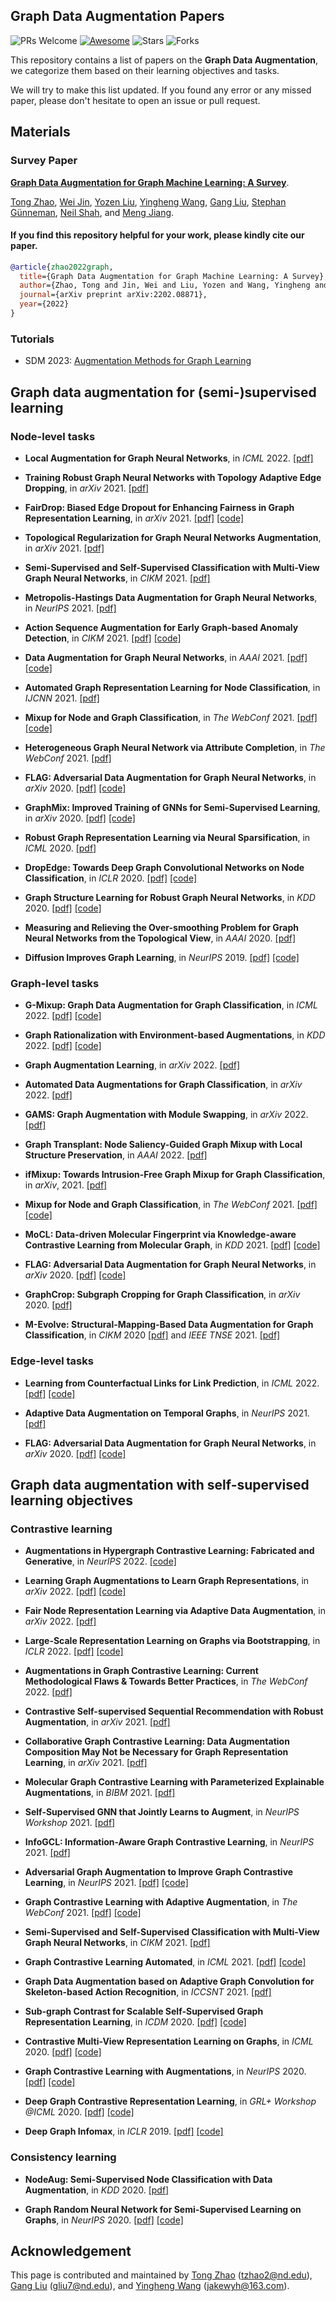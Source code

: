 ## Graph Data Augmentation Papers

![PRs Welcome](https://img.shields.io/badge/PRs-Welcome-green)  [![Awesome](https://awesome.re/badge.svg)](https://awesome.re) ![Stars](https://img.shields.io/github/stars/zhao-tong/graph-data-augmentation-papers?color=yellow)  ![Forks](https://img.shields.io/github/forks/zhao-tong/graph-data-augmentation-papers?color=blue&label=Fork)

This repository contains a list of papers on the **Graph Data Augmentation**, we categorize them based on their learning objectives and tasks.

We will try to make this list updated. If you found any error or any missed paper, please don't hesitate to open an issue or pull request.

## Materials

### Survey Paper

[**Graph Data Augmentation for Graph Machine Learning: A Survey**](https://arxiv.org/pdf/2202.08871.pdf). 

[Tong Zhao](https://tzhao.io/), [Wei Jin](http://cse.msu.edu/~jinwei2/), [Yozen Liu](https://scholar.google.com/citations?user=i3U2JjEAAAAJ&hl=en&authuser=2), [Yingheng Wang](https://isjakewong.github.io/), [Gang Liu](https://liugangcode.github.io/), [Stephan Günneman](https://www.in.tum.de/daml/team/guennemann/), [Neil Shah](https://nshah.net/), and [Meng Jiang](http://www.meng-jiang.com/).

#### If you find this repository helpful for your work, please kindly cite our paper.

```bibtex
@article{zhao2022graph,
  title={Graph Data Augmentation for Graph Machine Learning: A Survey},
  author={Zhao, Tong and Jin, Wei and Liu, Yozen and Wang, Yingheng and Liu, Gang and Günneman, Stephan and Shah, Neil and Jiang, Meng},
  journal={arXiv preprint arXiv:2202.08871},
  year={2022}
}
```

### Tutorials

- SDM 2023: [Augmentation Methods for Graph Learning](https://github.com/zhao-tong/SDM2023_Graph_Data_Augmentation_Tutorial)

## Graph data augmentation for (semi-)supervised learning

### Node-level tasks

* **Local Augmentation for Graph Neural Networks**, in *ICML* 2022. [\[pdf\]](https://arxiv.org/pdf/2109.03856.pdf)

* **Training Robust Graph Neural Networks with Topology Adaptive Edge Dropping**, in *arXiv* 2021. [\[pdf\]](https://arxiv.org/pdf/2106.02892.pdf)

* **FairDrop: Biased Edge Dropout for Enhancing Fairness in Graph Representation Learning**, in *arXiv* 2021. [\[pdf\]](https://arxiv.org/pdf/2104.14210.pdf) [\[code\]](https://github.com/ispamm/FairDrop)

* **Topological Regularization for Graph Neural Networks Augmentation**, in *arXiv* 2021. [\[pdf\]](https://arxiv.org/pdf/2104.02478.pdf)

* **Semi-Supervised and Self-Supervised Classification with Multi-View Graph Neural Networks**, in *CIKM* 2021. [\[pdf\]](https://dl.acm.org/doi/pdf/10.1145/3459637.3482477)

* **Metropolis-Hastings Data Augmentation for Graph Neural Networks**, in *NeurIPS* 2021. [\[pdf\]](https://proceedings.neurips.cc/paper/2021/file/9e7ba617ad9e69b39bd0c29335b79629-Paper.pdf)

* **Action Sequence Augmentation for Early Graph-based Anomaly Detection**, in *CIKM* 2021. [\[pdf\]](https://arxiv.org/pdf/2010.10016.pdf) [\[code\]](https://github.com/DM2-ND/Eland)

* **Data Augmentation for Graph Neural Networks**, in *AAAI* 2021. [\[pdf\]](https://www.aaai.org/AAAI21Papers/AAAI-10012.ZhaoT.pdf) [\[code\]](https://github.com/zhao-tong/GAug)

* **Automated Graph Representation Learning for Node Classification**, in *IJCNN* 2021. [\[pdf\]](https://ieeexplore.ieee.org/document/9533811)

* **Mixup for Node and Graph Classification**, in *The WebConf* 2021. [\[pdf\]](https://wangywust.github.io/Paper/2021mix.pdf)  [\[code\]](https://github.com/vanoracai/MixupForGraph)

* **Heterogeneous Graph Neural Network via Attribute Completion**, in *The WebConf* 2021. [\[pdf\]](https://dl.acm.org/doi/abs/10.1145/3442381.3449914)

* **FLAG: Adversarial Data Augmentation for Graph Neural Networks**, in *arXiv* 2020. [\[pdf\]](https://arxiv.org/pdf/2010.09891.pdf) [\[code\]](https://github.com/devnkong/FLAG)

* **GraphMix: Improved Training of GNNs for Semi-Supervised Learning**, in *arXiv* 2020. [\[pdf\]](https://arxiv.org/pdf/1909.11715.pdf) [\[code\]](https://github.com/vikasverma1077/GraphMix)

* **Robust Graph Representation Learning via Neural Sparsification**, in *ICML* 2020. [\[pdf\]](http://proceedings.mlr.press/v119/zheng20d/zheng20d.pdf)

* **DropEdge: Towards Deep Graph Convolutional Networks on Node Classification**, in *ICLR* 2020. [\[pdf\]](https://openreview.net/pdf?id=Hkx1qkrKPr) [\[code\]](https://github.com/DropEdge/DropEdge)

* **Graph Structure Learning for Robust Graph Neural Networks**, in *KDD* 2020. [\[pdf\]](https://arxiv.org/pdf/2005.10203.pdf) [\[code\]](https://github.com/ChandlerBang/Pro-GNN)

* **Measuring and Relieving the Over-smoothing Problem for Graph Neural Networks from the Topological View**, in *AAAI* 2020. [\[pdf\]](https://arxiv.org/pdf/1909.03211.pdf)

* **Diffusion Improves Graph Learning**, in *NeurIPS* 2019. [\[pdf\]](https://proceedings.neurips.cc/paper/2019/file/23c894276a2c5a16470e6a31f4618d73-Paper.pdf) [\[code\]](https://github.com/klicperajo/gdc)

### Graph-level tasks

* **G-Mixup: Graph Data Augmentation for Graph Classification**, in *ICML* 2022. [\[pdf\]](https://arxiv.org/pdf/2202.07179.pdf) [\[code\]](https://github.com/ahxt/g-mixup)

* **Graph Rationalization with Environment-based Augmentations**, in *KDD* 2022. [\[pdf\]](https://arxiv.org/pdf/2206.02886.pdf) [\[code\]](https://github.com/liugangcode/GREA)

* **Graph Augmentation Learning**, in *arXiv* 2022. [\[pdf\]](https://arxiv.org/pdf/2203.09020)

* **Automated Data Augmentations for Graph Classification**, in *arXiv* 2022. [\[pdf\]](https://arxiv.org/pdf/2202.13248.pdf)

* **GAMS: Graph Augmentation with Module Swapping**, in *arXiv* 2022. [\[pdf\]](https://www.scitepress.org/Papers/2022/108224/108224.pdf)

* **Graph Transplant: Node Saliency-Guided Graph Mixup with Local Structure Preservation**, in *AAAI* 2022. [\[pdf\]](https://arxiv.org/pdf/2111.05639.pdf)

* **ifMixup: Towards Intrusion-Free Graph Mixup for Graph Classification**, in *arXiv*, 2021. [\[pdf\]](https://arxiv.org/pdf/2110.09344.pdf)

* **Mixup for Node and Graph Classification**, in *The WebConf* 2021. [\[pdf\]](https://wangywust.github.io/Paper/2021mix.pdf)  [\[code\]](https://github.com/vanoracai/MixupForGraph)

* **MoCL: Data-driven Molecular Fingerprint via Knowledge-aware Contrastive Learning from Molecular Graph**, in *KDD* 2021. [\[pdf\]](https://dl.acm.org/doi/pdf/10.1145/3447548.3467186)  [\[code\]](https://github.com/illidanlab/MoCL-DK)

* **FLAG: Adversarial Data Augmentation for Graph Neural Networks**, in *arXiv* 2020. [\[pdf\]](https://arxiv.org/pdf/2010.09891.pdf) [\[code\]](https://github.com/devnkong/FLAG)

* **GraphCrop: Subgraph Cropping for Graph Classification**, in *arXiv* 2020. [\[pdf\]](https://arxiv.org/pdf/2009.10564.pdf)

* **M-Evolve: Structural-Mapping-Based Data Augmentation for Graph Classification**, in *CIKM* 2020 [\[pdf\]](https://dl.acm.org/doi/pdf/10.1145/3340531.3412086) and *IEEE TNSE* 2021. [\[pdf\]](https://arxiv.org/pdf/2007.05700.pdf)

### Edge-level tasks

* **Learning from Counterfactual Links for Link Prediction**, in *ICML* 2022. [\[pdf\]](https://arxiv.org/pdf/2106.02172.pdf) [\[code\]](https://github.com/DM2-ND/CFLP)

* **Adaptive Data Augmentation on Temporal Graphs**, in *NeurIPS* 2021. [\[pdf\]](https://proceedings.neurips.cc/paper/2021/file/0b0b0994d12ad343511adfbfc364256e-Paper.pdf)

* **FLAG: Adversarial Data Augmentation for Graph Neural Networks**, in *arXiv* 2020. [\[pdf\]](https://arxiv.org/pdf/2010.09891.pdf) [\[code\]](https://github.com/devnkong/FLAG)

## Graph data augmentation with self-supervised learning objectives

### Contrastive learning

* **Augmentations in Hypergraph Contrastive Learning: Fabricated and Generative**, in *NeurIPS* 2022. [\[code\]](https://github.com/weitianxin/HyperGCL)

* **Learning Graph Augmentations to Learn Graph Representations**, in *arXiv* 2022. [\[pdf\]](https://arxiv.org/pdf/2201.09830.pdf) [\[code\]](https://github.com/kavehhassani/lg2ar)

* **Fair Node Representation Learning via Adaptive Data Augmentation**, in *arXiv* 2022. [\[pdf\]](https://arxiv.org/pdf/2201.08549.pdf)

* **Large-Scale Representation Learning on Graphs via Bootstrapping**, in *ICLR* 2022. [\[pdf\]](https://arxiv.org/pdf/2102.06514.pdf) [\[code\]](https://github.com/Namkyeong/BGRL_Pytorch)

* **Augmentations in Graph Contrastive Learning: Current Methodological Flaws & Towards Better Practices**, in *The WebConf* 2022. [\[pdf\]](https://arxiv.org/pdf/2111.03220.pdf)

* **Contrastive Self-supervised Sequential Recommendation with Robust Augmentation**, in *arXiv* 2021. [\[pdf\]](https://arxiv.org/pdf/2108.06479.pdf)

* **Collaborative Graph Contrastive Learning: Data Augmentation Composition May Not be Necessary for Graph Representation Learning**, in *arXiv* 2021. [\[pdf\]](https://arxiv.org/pdf/2111.03262.pdf)

* **Molecular Graph Contrastive Learning with Parameterized Explainable Augmentations**, in *BIBM* 2021. [\[pdf\]](https://www.biorxiv.org/content/10.1101/2021.12.03.471150v1.full.pdf)

* **Self-Supervised GNN that Jointly Learns to Augment**, in *NeurIPS Workshop* 2021. [\[pdf\]](https://www.researchgate.net/profile/Zekarias-Kefato/publication/356997993_Self-Supervised_GNN_that_Jointly_Learns_to_Augment/links/61b75d88a6251b553ab64ff4/Self-Supervised-GNN-that-Jointly-Learns-to-Augment.pdf)

* **InfoGCL: Information-Aware Graph Contrastive Learning**, in *NeurIPS* 2021. [\[pdf\]](https://proceedings.neurips.cc/paper/2021/file/ff1e68e74c6b16a1a7b5d958b95e120c-Paper.pdf)

* **Adversarial Graph Augmentation to Improve Graph Contrastive Learning**, in *NeurIPS* 2021. [\[pdf\]](https://proceedings.neurips.cc/paper/2021/file/854f1fb6f65734d9e49f708d6cd84ad6-Paper.pdf) [\[code\]](https://github.com/susheels/adgcl)

* **Graph Contrastive Learning with Adaptive Augmentation**, in *The WebConf* 2021. [\[pdf\]](https://arxiv.org/pdf/2010.14945.pdf) [\[code\]](https://github.com/CRIPAC-DIG/GCA)

* **Semi-Supervised and Self-Supervised Classification with Multi-View Graph Neural Networks**, in *CIKM* 2021. [\[pdf\]](https://dl.acm.org/doi/pdf/10.1145/3459637.3482477)

* **Graph Contrastive Learning Automated**, in *ICML* 2021. [\[pdf\]](https://arxiv.org/pdf/2106.07594.pdf) [\[code\]](https://github.com/Shen-Lab/GraphCL_Automated)

* **Graph Data Augmentation based on Adaptive Graph Convolution for Skeleton-based Action Recognition**, in *ICCSNT* 2021. [\[pdf\]](https://ieeexplore.ieee.org/abstract/document/9615451)

* **Sub-graph Contrast for Scalable Self-Supervised Graph Representation Learning**, in *ICDM* 2020. [\[pdf\]](https://ieeexplore.ieee.org/stamp/stamp.jsp?arnumber=9338425) [\[code\]](https://github.com/yzjiao/Subg-Con)

* **Contrastive Multi-View Representation Learning on Graphs**, in *ICML* 2020. [\[pdf\]](https://arxiv.org/pdf/2006.05582.pdf) [\[code\]](https://github.com/kavehhassani/mvgrl)

* **Graph Contrastive Learning with Augmentations**, in *NeurIPS* 2020. [\[pdf\]](https://proceedings.neurips.cc/paper/2020/file/3fe230348e9a12c13120749e3f9fa4cd-Paper.pdf) [\[code\]](https://github.com/Shen-Lab/GraphCL)

* **Deep Graph Contrastive Representation Learning**, in *GRL+ Workshop @ICML* 2020. [\[pdf\]](https://arxiv.org/pdf/2006.04131.pdf) [\[code\]](https://github.com/CRIPAC-DIG/GRACE)

* **Deep Graph Infomax**, in *ICLR* 2019. [\[pdf\]](https://arxiv.org/pdf/1809.10341.pdf) [\[code\]](https://github.com/PetarV-/DGI)

### Consistency learning

* **NodeAug: Semi-Supervised Node Classification with Data Augmentation**, in *KDD* 2020. [\[pdf\]](https://dl.acm.org/doi/pdf/10.1145/3394486.3403063)

* **Graph Random Neural Network for Semi-Supervised Learning on Graphs**, in *NeurIPS* 2020. [\[pdf\]](https://proceedings.neurips.cc/paper/2020/file/fb4c835feb0a65cc39739320d7a51c02-Paper.pdf) [\[code\]](https://github.com/THUDM/GRAND)

## Acknowledgement

This page is contributed and maintained by [Tong Zhao](https://tzhao.io/) (tzhao2@nd.edu), [Gang Liu](https://scholar.google.com/citations?hl=en&user=zdF3vTYAAAAJ) (gliu7@nd.edu), and [Yingheng Wang](https://isjakewong.github.io/) (jakewyh@163.com).
